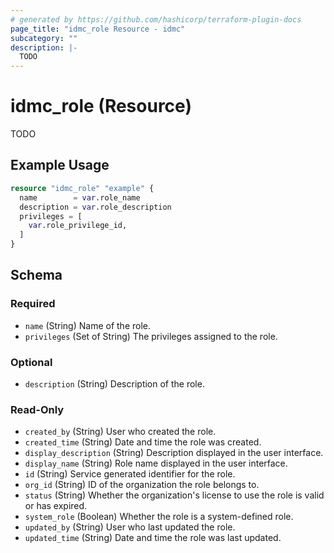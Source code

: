 ```yaml
---
# generated by https://github.com/hashicorp/terraform-plugin-docs
page_title: "idmc_role Resource - idmc"
subcategory: ""
description: |-
  TODO
---
```


# idmc_role (Resource)

TODO

## Example Usage

```terraform
resource "idmc_role" "example" {
  name        = var.role_name
  description = var.role_description
  privileges = [
    var.role_privilege_id,
  ]
}
```

<!-- schema generated by tfplugindocs -->
## Schema

### Required

- `name` (String) Name of the role.
- `privileges` (Set of String) The privileges assigned to the role.

### Optional

- `description` (String) Description of the role.

### Read-Only

- `created_by` (String) User who created the role.
- `created_time` (String) Date and time the role was created.
- `display_description` (String) Description displayed in the user interface.
- `display_name` (String) Role name displayed in the user interface.
- `id` (String) Service generated identifier for the role.
- `org_id` (String) ID of the organization the role belongs to.
- `status` (String) Whether the organization's license to use the role is valid or has expired.
- `system_role` (Boolean) Whether the role is a system-defined role.
- `updated_by` (String) User who last updated the role.
- `updated_time` (String) Date and time the role was last updated.

